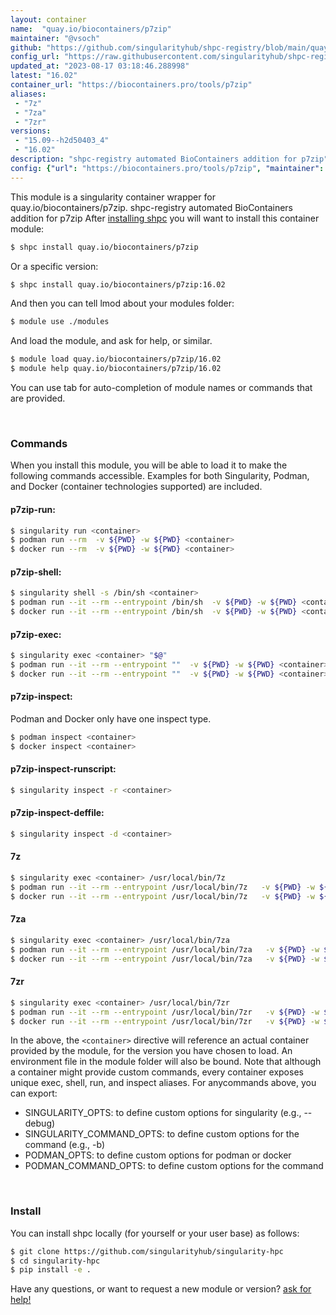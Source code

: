 ```yaml
---
layout: container
name:  "quay.io/biocontainers/p7zip"
maintainer: "@vsoch"
github: "https://github.com/singularityhub/shpc-registry/blob/main/quay.io/biocontainers/p7zip/container.yaml"
config_url: "https://raw.githubusercontent.com/singularityhub/shpc-registry/main/quay.io/biocontainers/p7zip/container.yaml"
updated_at: "2023-08-17 03:18:46.288998"
latest: "16.02"
container_url: "https://biocontainers.pro/tools/p7zip"
aliases:
 - "7z"
 - "7za"
 - "7zr"
versions:
 - "15.09--h2d50403_4"
 - "16.02"
description: "shpc-registry automated BioContainers addition for p7zip"
config: {"url": "https://biocontainers.pro/tools/p7zip", "maintainer": "@vsoch", "description": "shpc-registry automated BioContainers addition for p7zip", "latest": {"16.02": "sha256:731aaeef376a95510b4f99d2f0f04be8ec6c737809f09a74438cbebf6cca02d8"}, "tags": {"15.09--h2d50403_4": "sha256:f28085ce2216fa7656306d2d3dc7db9c4071d16260c84292206d672d93fcba22", "16.02": "sha256:731aaeef376a95510b4f99d2f0f04be8ec6c737809f09a74438cbebf6cca02d8"}, "docker": "quay.io/biocontainers/p7zip", "aliases": {"7z": "/usr/local/bin/7z", "7za": "/usr/local/bin/7za", "7zr": "/usr/local/bin/7zr"}}
---
```


This module is a singularity container wrapper for quay.io/biocontainers/p7zip.
shpc-registry automated BioContainers addition for p7zip
After [installing shpc](#install) you will want to install this container module:


```bash
$ shpc install quay.io/biocontainers/p7zip
```

Or a specific version:

```bash
$ shpc install quay.io/biocontainers/p7zip:16.02
```

And then you can tell lmod about your modules folder:

```bash
$ module use ./modules
```

And load the module, and ask for help, or similar.

```bash
$ module load quay.io/biocontainers/p7zip/16.02
$ module help quay.io/biocontainers/p7zip/16.02
```

You can use tab for auto-completion of module names or commands that are provided.

<br>

### Commands

When you install this module, you will be able to load it to make the following commands accessible.
Examples for both Singularity, Podman, and Docker (container technologies supported) are included.

#### p7zip-run:

```bash
$ singularity run <container>
$ podman run --rm  -v ${PWD} -w ${PWD} <container>
$ docker run --rm  -v ${PWD} -w ${PWD} <container>
```

#### p7zip-shell:

```bash
$ singularity shell -s /bin/sh <container>
$ podman run --it --rm --entrypoint /bin/sh  -v ${PWD} -w ${PWD} <container>
$ docker run --it --rm --entrypoint /bin/sh  -v ${PWD} -w ${PWD} <container>
```

#### p7zip-exec:

```bash
$ singularity exec <container> "$@"
$ podman run --it --rm --entrypoint ""  -v ${PWD} -w ${PWD} <container> "$@"
$ docker run --it --rm --entrypoint ""  -v ${PWD} -w ${PWD} <container> "$@"
```

#### p7zip-inspect:

Podman and Docker only have one inspect type.

```bash
$ podman inspect <container>
$ docker inspect <container>
```

#### p7zip-inspect-runscript:

```bash
$ singularity inspect -r <container>
```

#### p7zip-inspect-deffile:

```bash
$ singularity inspect -d <container>
```


#### 7z

```bash
$ singularity exec <container> /usr/local/bin/7z
$ podman run --it --rm --entrypoint /usr/local/bin/7z   -v ${PWD} -w ${PWD} <container> -c " $@"
$ docker run --it --rm --entrypoint /usr/local/bin/7z   -v ${PWD} -w ${PWD} <container> -c " $@"
```


#### 7za

```bash
$ singularity exec <container> /usr/local/bin/7za
$ podman run --it --rm --entrypoint /usr/local/bin/7za   -v ${PWD} -w ${PWD} <container> -c " $@"
$ docker run --it --rm --entrypoint /usr/local/bin/7za   -v ${PWD} -w ${PWD} <container> -c " $@"
```


#### 7zr

```bash
$ singularity exec <container> /usr/local/bin/7zr
$ podman run --it --rm --entrypoint /usr/local/bin/7zr   -v ${PWD} -w ${PWD} <container> -c " $@"
$ docker run --it --rm --entrypoint /usr/local/bin/7zr   -v ${PWD} -w ${PWD} <container> -c " $@"
```



In the above, the `<container>` directive will reference an actual container provided
by the module, for the version you have chosen to load. An environment file in the
module folder will also be bound. Note that although a container
might provide custom commands, every container exposes unique exec, shell, run, and
inspect aliases. For anycommands above, you can export:

 - SINGULARITY_OPTS: to define custom options for singularity (e.g., --debug)
 - SINGULARITY_COMMAND_OPTS: to define custom options for the command (e.g., -b)
 - PODMAN_OPTS: to define custom options for podman or docker
 - PODMAN_COMMAND_OPTS: to define custom options for the command

<br>

### Install

You can install shpc locally (for yourself or your user base) as follows:

```bash
$ git clone https://github.com/singularityhub/singularity-hpc
$ cd singularity-hpc
$ pip install -e .
```

Have any questions, or want to request a new module or version? [ask for help!](https://github.com/singularityhub/singularity-hpc/issues)
